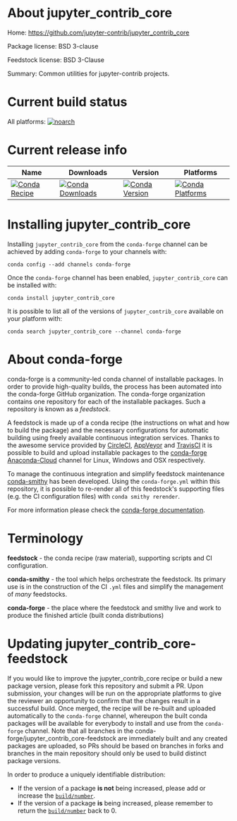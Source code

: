 About jupyter_contrib_core
==========================

Home: https://github.com/jupyter-contrib/jupyter_contrib_core

Package license: BSD 3-clause

Feedstock license: BSD 3-Clause

Summary: Common utilities for jupyter-contrib projects.



Current build status
====================

All platforms:
[![noarch](https://img.shields.io/circleci/project/github/conda-forge/jupyter_contrib_core-feedstock/master.svg?label=noarch)](https://circleci.com/gh/conda-forge/jupyter_contrib_core-feedstock)

Current release info
====================

| Name | Downloads | Version | Platforms |
| --- | --- | --- | --- |
| [![Conda Recipe](https://img.shields.io/badge/recipe-jupyter_contrib_core-green.svg)](https://anaconda.org/conda-forge/jupyter_contrib_core) | [![Conda Downloads](https://img.shields.io/conda/dn/conda-forge/jupyter_contrib_core.svg)](https://anaconda.org/conda-forge/jupyter_contrib_core) | [![Conda Version](https://img.shields.io/conda/vn/conda-forge/jupyter_contrib_core.svg)](https://anaconda.org/conda-forge/jupyter_contrib_core) | [![Conda Platforms](https://img.shields.io/conda/pn/conda-forge/jupyter_contrib_core.svg)](https://anaconda.org/conda-forge/jupyter_contrib_core) |

Installing jupyter_contrib_core
===============================

Installing `jupyter_contrib_core` from the `conda-forge` channel can be achieved by adding `conda-forge` to your channels with:

```
conda config --add channels conda-forge
```

Once the `conda-forge` channel has been enabled, `jupyter_contrib_core` can be installed with:

```
conda install jupyter_contrib_core
```

It is possible to list all of the versions of `jupyter_contrib_core` available on your platform with:

```
conda search jupyter_contrib_core --channel conda-forge
```


About conda-forge
=================

conda-forge is a community-led conda channel of installable packages.
In order to provide high-quality builds, the process has been automated into the
conda-forge GitHub organization. The conda-forge organization contains one repository
for each of the installable packages. Such a repository is known as a *feedstock*.

A feedstock is made up of a conda recipe (the instructions on what and how to build
the package) and the necessary configurations for automatic building using freely
available continuous integration services. Thanks to the awesome service provided by
[CircleCI](https://circleci.com/), [AppVeyor](http://www.appveyor.com/)
and [TravisCI](https://travis-ci.org/) it is possible to build and upload installable
packages to the [conda-forge](https://anaconda.org/conda-forge)
[Anaconda-Cloud](http://docs.anaconda.org/) channel for Linux, Windows and OSX respectively.

To manage the continuous integration and simplify feedstock maintenance
[conda-smithy](http://github.com/conda-forge/conda-smithy) has been developed.
Using the ``conda-forge.yml`` within this repository, it is possible to re-render all of
this feedstock's supporting files (e.g. the CI configuration files) with ``conda smithy rerender``.

For more information please check the [conda-forge documentation](https://conda-forge.org/docs/).

Terminology
===========

**feedstock** - the conda recipe (raw material), supporting scripts and CI configuration.

**conda-smithy** - the tool which helps orchestrate the feedstock.
                   Its primary use is in the construction of the CI ``.yml`` files
                   and simplify the management of *many* feedstocks.

**conda-forge** - the place where the feedstock and smithy live and work to
                  produce the finished article (built conda distributions)


Updating jupyter_contrib_core-feedstock
=======================================

If you would like to improve the jupyter_contrib_core recipe or build a new
package version, please fork this repository and submit a PR. Upon submission,
your changes will be run on the appropriate platforms to give the reviewer an
opportunity to confirm that the changes result in a successful build. Once
merged, the recipe will be re-built and uploaded automatically to the
`conda-forge` channel, whereupon the built conda packages will be available for
everybody to install and use from the `conda-forge` channel.
Note that all branches in the conda-forge/jupyter_contrib_core-feedstock are
immediately built and any created packages are uploaded, so PRs should be based
on branches in forks and branches in the main repository should only be used to
build distinct package versions.

In order to produce a uniquely identifiable distribution:
 * If the version of a package **is not** being increased, please add or increase
   the [``build/number``](http://conda.pydata.org/docs/building/meta-yaml.html#build-number-and-string).
 * If the version of a package **is** being increased, please remember to return
   the [``build/number``](http://conda.pydata.org/docs/building/meta-yaml.html#build-number-and-string)
   back to 0.